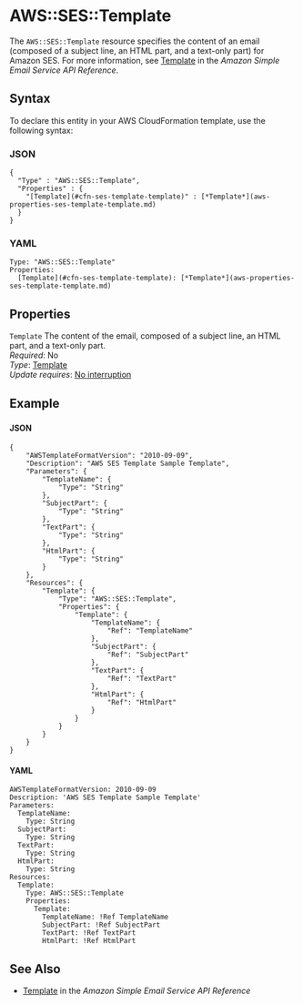 # AWS::SES::Template<a name="aws-resource-ses-template"></a>

The `AWS::SES::Template` resource specifies the content of an email \(composed of a subject line, an HTML part, and a text\-only part\) for Amazon SES\. For more information, see [Template](https://docs.aws.amazon.com/ses/latest/APIReference/API_Template.html) in the *Amazon Simple Email Service API Reference*\. 

## Syntax<a name="aws-resource-ses-template-syntax"></a>

To declare this entity in your AWS CloudFormation template, use the following syntax:

### JSON<a name="aws-resource-ses-template-syntax.json"></a>

```
{
  "Type" : "AWS::SES::Template",
  "Properties" : {
    "[Template](#cfn-ses-template-template)" : [*Template*](aws-properties-ses-template-template.md)
  }
}
```

### YAML<a name="aws-resource-ses-template-syntax.yaml"></a>

```
Type: "AWS::SES::Template"
Properties:
  [Template](#cfn-ses-template-template): [*Template*](aws-properties-ses-template-template.md)
```

## Properties<a name="aws-resource-ses-template-properties"></a>

`Template`  <a name="cfn-ses-template-template"></a>
The content of the email, composed of a subject line, an HTML part, and a text\-only part\.  
 *Required*: No  
 *Type*: [Template](aws-properties-ses-template-template.md)  
 *Update requires*: [No interruption](using-cfn-updating-stacks-update-behaviors.md#update-no-interrupt) 

## Example<a name="aws-resource-ses-template-examples"></a>

### <a name="aws-resource-ses-template-example1"></a>

#### JSON<a name="aws-resource-ses-template-example1.json"></a>

```
{
    "AWSTemplateFormatVersion": "2010-09-09",
    "Description": "AWS SES Template Sample Template",
    "Parameters": {
        "TemplateName": {
            "Type": "String"
        },
        "SubjectPart": {
            "Type": "String"
        },
        "TextPart": {
            "Type": "String"
        },
        "HtmlPart": {
            "Type": "String"
        }
    },
    "Resources": {
        "Template": {
            "Type": "AWS::SES::Template",
            "Properties": {
                "Template": {
                    "TemplateName": {
                        "Ref": "TemplateName"
                    },
                    "SubjectPart": {
                        "Ref": "SubjectPart"
                    },
                    "TextPart": {
                        "Ref": "TextPart"
                    },
                    "HtmlPart": {
                        "Ref": "HtmlPart"
                    }
                }
            }
        }
    }
}
```

#### YAML<a name="aws-resource-ses-template-example1.yaml"></a>

```
AWSTemplateFormatVersion: 2010-09-09
Description: 'AWS SES Template Sample Template'
Parameters:
  TemplateName:
    Type: String
  SubjectPart:
    Type: String
  TextPart:
    Type: String
  HtmlPart:
    Type: String
Resources:
  Template:
    Type: AWS::SES::Template
    Properties:
      Template:
        TemplateName: !Ref TemplateName
        SubjectPart: !Ref SubjectPart
        TextPart: !Ref TextPart
        HtmlPart: !Ref HtmlPart
```

## See Also<a name="aws-resource-ses-template-seealso"></a>
+ [Template](https://docs.aws.amazon.com/ses/latest/APIReference/API_Template.html) in the *Amazon Simple Email Service API Reference*